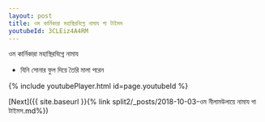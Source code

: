 ```yaml
---
layout: post
title: ওম কার্নিকারা মহাস্থিরবিগ্নে নামায গা টাইমস
youtubeId: 3CLEiz4A4RM
---
```

 
 
 ওম কার্নিকারা মহাস্থিরবিগ্নে নামায  
 
 -  যিনি সোনার ফুল দিয়ে তৈরি মালা পরেন 
 
  
 
  
 
 
 
 
 
 


{% include youtubePlayer.html id=page.youtubeId %}
 
[Next]({{ site.baseurl }}{% link  split2/_posts/2018-10-03-ওম নীলামউলায়ে নামায গা টাইমস.md%})
 
